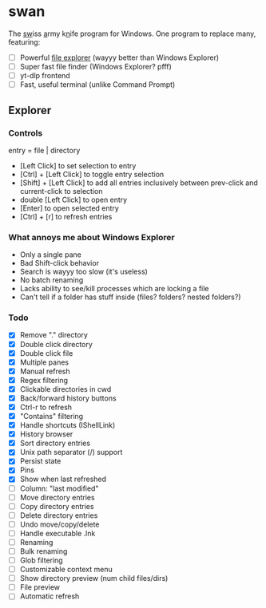 # swan

The <u>sw</u>iss <u>a</u>rmy k<u>n</u>ife program for Windows. One program to replace many, featuring:

- [ ] Powerful [file explorer](#explorer) (wayyy better than Windows Explorer)
- [ ] Super fast file finder (Windows Explorer? pfff)
- [ ] yt-dlp frontend
- [ ] Fast, useful terminal (unlike Command Prompt)

## Explorer

### Controls

entry = file | directory

- \[Left Click] to set selection to entry
- \[Ctrl] + \[Left Click] to toggle entry selection
- \[Shift] + \[Left Click] to add all entries inclusively between prev-click and current-click to selection
- double \[Left Click] to open entry
- \[Enter] to open selected entry
- \[Ctrl] + \[r] to refresh entries

### What annoys me about Windows Explorer

- Only a single pane
- Bad Shift-click behavior
- Search is wayyy too slow (it's useless)
- No batch renaming
- Lacks ability to see/kill processes which are locking a file
- Can't tell if a folder has stuff inside (files? folders? nested folders?)

### Todo

- [x] Remove "." directory
- [x] Double click directory
- [x] Double click file
- [x] Multiple panes
- [x] Manual refresh
- [x] Regex filtering
- [x] Clickable directories in cwd
- [x] Back/forward history buttons
- [x] Ctrl-r to refresh
- [x] "Contains" filtering
- [x] Handle shortcuts (IShellLink)
- [x] History browser
- [x] Sort directory entries
- [x] Unix path separator (/) support
- [x] Persist state
- [x] Pins
- [x] Show when last refreshed
- [ ] Column: "last modified"
- [ ] Move directory entries
- [ ] Copy directory entries
- [ ] Delete directory entries
- [ ] Undo move/copy/delete
- [ ] Handle executable .lnk
- [ ] Renaming
- [ ] Bulk renaming
- [ ] Glob filtering
- [ ] Customizable context menu
- [ ] Show directory preview (num child files/dirs)
- [ ] File preview
- [ ] Automatic refresh

